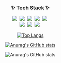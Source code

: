 
<h3 align="center">✨ Tech Stack ✨</h3>
<div align="center">
  <img src="https://img.shields.io/badge/python-3670A0?style=for-the-badge&logo=python&logoColor=ffdd54" />&nbsp
  <img src="https://img.shields.io/badge/pandas-150458.svg?style=for-the-badge&logo=pandas&logoColor=white" />&nbsp
  <img src="https://img.shields.io/badge/numpy-4d77cf.svg?style=for-the-badge&logo=numpy&logoColor=white" />&nbsp
  <img src="https://img.shields.io/badge/Matplotlib-11557c.svg?style=for-the-badge&logo=Matplotlib&logoColor=white" />&nbsp
  <img src="https://img.shields.io/badge/MySQL-4479A1.svg?style=for-the-badge&logo=MySQL&logoColor=white" />&nbsp
</div>

<div align="center">
  <img src="https://img.shields.io/badge/R-276DC3.svg?style=for-the-badge&logo=R&logoColor=white" />&nbsp
  <img src="https://img.shields.io/badge/SAS-1E90FF.svg?style=for-the-badge&logo=SAS&logoColor=white" />&nbsp
  <img src="https://img.shields.io/badge/SPSS-FF7F50.svg?style=for-the-badge&logo=IBM&logoColor=white" />&nbsp




[![Top Langs](https://github-readme-stats.vercel.app/api/top-langs/?username=JaehwanKim00)](https://github.com/anuraghazra/github-readme-stats)

[![Anurag's GitHub stats](https://github-readme-stats.vercel.app/api?username=JaehwanKim00)](https://github.com/anuraghazra/github-readme-stats)

![Anurag's GitHub stats](https://github-readme-stats.vercel.app/api?username=JaehwanKim00&hide=contribs,prs&show_icons=true&theme=테마)

<!--
**JaehwanKim00/JaeHwanKim00** is a ✨ _special_ ✨ repository because its `README.md` (this file) appears on your GitHub profile.

Here are some ideas to get you started:

- 🔭 I’m currently working on ...
- 🌱 I’m currently learning ...
- 👯 I’m looking to collaborate on ...
- 🤔 I’m looking for help with ...
- 💬 Ask me about ...
- 📫 How to reach me: ...
- 😄 Pronouns: ...
- ⚡ Fun fact: ...
-->
